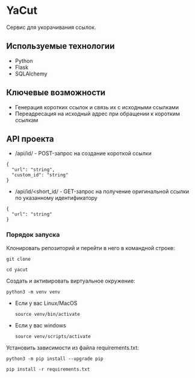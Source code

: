 # YaCut

Сервис для укорачивания ссылок.

## Используемые технологии

- Python
- Flask
- SQLAlchemy

## Ключевые возможности

- Генерация коротких ссылок и связь их с исходными ссылками
- Переадресация на исходный адрес при обращении к коротким ссылкам

## API проекта

- /api/id/ - POST-запрос на создание короткой ссылки

```
{
  "url": "string",
  "custom_id": "string"
}
```

- /api/id/<short_id/ - GET-запрос на получение оригинальной ссылки по указанному идентификатору

```
{
  "url": "string"
}
```


### Порядок запуска

Клонировать репозиторий и перейти в него в командной строке:

```
git clone 
```

```
cd yacut
```

Cоздать и активировать виртуальное окружение:

```
python3 -m venv venv
```

* Если у вас Linux/MacOS

    ```
    source venv/bin/activate
    ```

* Если у вас windows

    ```
    source venv/scripts/activate
    ```

Установить зависимости из файла requirements.txt:

```
python3 -m pip install --upgrade pip
```

```
pip install -r requirements.txt
```
